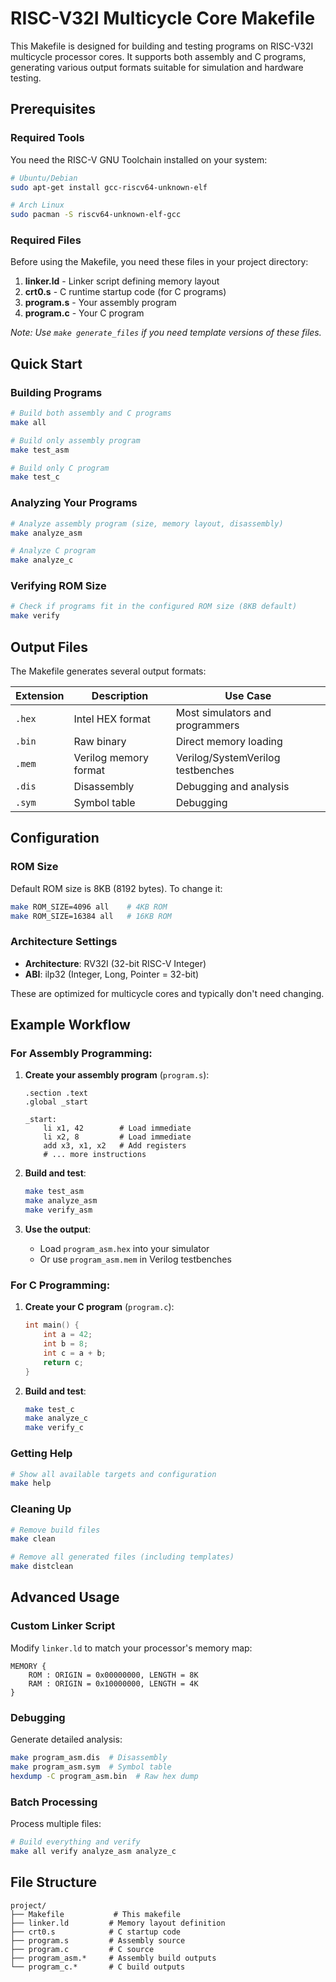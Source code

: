 # RISC-V32I Multicycle Core Makefile

This Makefile is designed for building and testing programs on RISC-V32I multicycle processor cores. It supports both assembly and C programs, generating various output formats suitable for simulation and hardware testing.

## Prerequisites

### Required Tools
You need the RISC-V GNU Toolchain installed on your system:

```bash
# Ubuntu/Debian
sudo apt-get install gcc-riscv64-unknown-elf

# Arch Linux
sudo pacman -S riscv64-unknown-elf-gcc
```

### Required Files
Before using the Makefile, you need these files in your project directory:

1. **linker.ld** - Linker script defining memory layout
2. **crt0.s** - C runtime startup code (for C programs)
3. **program.s** - Your assembly program
4. **program.c** - Your C program

*Note: Use `make generate_files` if you need template versions of these files.*

## Quick Start

### Building Programs

```bash
# Build both assembly and C programs
make all

# Build only assembly program
make test_asm

# Build only C program  
make test_c
```

### Analyzing Your Programs

```bash
# Analyze assembly program (size, memory layout, disassembly)
make analyze_asm

# Analyze C program
make analyze_c
```

### Verifying ROM Size

```bash
# Check if programs fit in the configured ROM size (8KB default)
make verify
```

## Output Files

The Makefile generates several output formats:

| Extension | Description | Use Case |
|-----------|-------------|----------|
| `.hex` | Intel HEX format | Most simulators and programmers |
| `.bin` | Raw binary | Direct memory loading |
| `.mem` | Verilog memory format | Verilog/SystemVerilog testbenches |
| `.dis` | Disassembly | Debugging and analysis |
| `.sym` | Symbol table | Debugging |

## Configuration

### ROM Size
Default ROM size is 8KB (8192 bytes). To change it:

```bash
make ROM_SIZE=4096 all    # 4KB ROM
make ROM_SIZE=16384 all   # 16KB ROM
```

### Architecture Settings
- **Architecture**: RV32I (32-bit RISC-V Integer)
- **ABI**: ilp32 (Integer, Long, Pointer = 32-bit)

These are optimized for multicycle cores and typically don't need changing.

## Example Workflow

### For Assembly Programming:

1. **Create your assembly program** (`program.s`):
   ```assembly
   .section .text
   .global _start
   
   _start:
       li x1, 42        # Load immediate
       li x2, 8         # Load immediate
       add x3, x1, x2   # Add registers
       # ... more instructions
   ```

2. **Build and test**:
   ```bash
   make test_asm
   make analyze_asm
   make verify_asm
   ```

3. **Use the output**:
   - Load `program_asm.hex` into your simulator
   - Or use `program_asm.mem` in Verilog testbenches

### For C Programming:

1. **Create your C program** (`program.c`):
   ```c
   int main() {
       int a = 42;
       int b = 8;
       int c = a + b;
       return c;
   }
   ```

2. **Build and test**:
   ```bash
   make test_c
   make analyze_c
   make verify_c
   ```

### Getting Help

```bash
# Show all available targets and configuration
make help
```

### Cleaning Up

```bash
# Remove build files
make clean

# Remove all generated files (including templates)
make distclean
```

## Advanced Usage

### Custom Linker Script
Modify `linker.ld` to match your processor's memory map:

```ld
MEMORY {
    ROM : ORIGIN = 0x00000000, LENGTH = 8K
    RAM : ORIGIN = 0x10000000, LENGTH = 4K
}
```

### Debugging
Generate detailed analysis:

```bash
make program_asm.dis  # Disassembly
make program_asm.sym  # Symbol table
hexdump -C program_asm.bin  # Raw hex dump
```

### Batch Processing
Process multiple files:

```bash
# Build everything and verify
make all verify analyze_asm analyze_c
```

## File Structure

```
project/
├── Makefile           # This makefile
├── linker.ld         # Memory layout definition
├── crt0.s            # C startup code
├── program.s         # Assembly source
├── program.c         # C source
├── program_asm.*     # Assembly build outputs
└── program_c.*       # C build outputs
```
